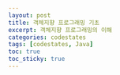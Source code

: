 ```yaml
---
layout: post
title: 객체지향 프로그래밍 기초
excerpt: 객체지향 프로그래밍의 이해
categories: codestates
tags: [codestates, Java]
toc: true
toc_sticky: true
---
```

